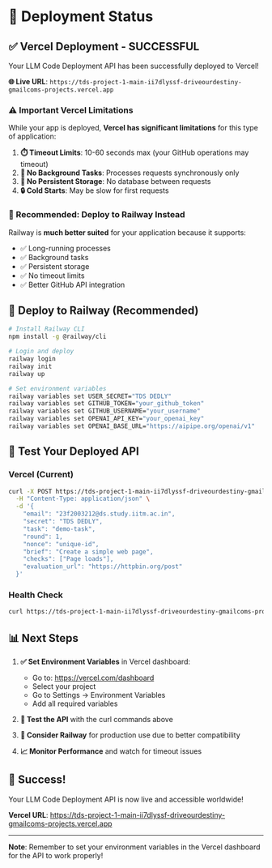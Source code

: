 # 🚀 Deployment Status

## ✅ **Vercel Deployment - SUCCESSFUL**

Your LLM Code Deployment API has been successfully deployed to Vercel!

**🌐 Live URL**: `https://tds-project-1-main-ii7dlyssf-driveourdestiny-gmailcoms-projects.vercel.app`

### **⚠️ Important Vercel Limitations**

While your app is deployed, **Vercel has significant limitations** for this type of application:

1. **⏱️ Timeout Limits**: 10-60 seconds max (your GitHub operations may timeout)
2. **🔄 No Background Tasks**: Processes requests synchronously only
3. **💾 No Persistent Storage**: No database between requests
4. **🔒 Cold Starts**: May be slow for first requests

### **🎯 Recommended: Deploy to Railway Instead**

Railway is **much better suited** for your application because it supports:
- ✅ Long-running processes
- ✅ Background tasks
- ✅ Persistent storage
- ✅ No timeout limits
- ✅ Better GitHub API integration

## 🚂 **Deploy to Railway (Recommended)**

```bash
# Install Railway CLI
npm install -g @railway/cli

# Login and deploy
railway login
railway init
railway up

# Set environment variables
railway variables set USER_SECRET="TDS DEDLY"
railway variables set GITHUB_TOKEN="your_github_token"
railway variables set GITHUB_USERNAME="your_username"
railway variables set OPENAI_API_KEY="your_openai_key"
railway variables set OPENAI_BASE_URL="https://aipipe.org/openai/v1"
```

## 🧪 **Test Your Deployed API**

### **Vercel (Current)**
```bash
curl -X POST https://tds-project-1-main-ii7dlyssf-driveourdestiny-gmailcoms-projects.vercel.app/api-endpoint \
  -H "Content-Type: application/json" \
  -d '{
    "email": "23f2003212@ds.study.iitm.ac.in",
    "secret": "TDS DEDLY",
    "task": "demo-task",
    "round": 1,
    "nonce": "unique-id",
    "brief": "Create a simple web page",
    "checks": ["Page loads"],
    "evaluation_url": "https://httpbin.org/post"
  }'
```

### **Health Check**
```bash
curl https://tds-project-1-main-ii7dlyssf-driveourdestiny-gmailcoms-projects.vercel.app/health
```

## 📊 **Next Steps**

1. **✅ Set Environment Variables** in Vercel dashboard:
   - Go to: https://vercel.com/dashboard
   - Select your project
   - Go to Settings → Environment Variables
   - Add all required variables

2. **🧪 Test the API** with the curl commands above

3. **🚂 Consider Railway** for production use due to better compatibility

4. **📈 Monitor Performance** and watch for timeout issues

## 🎉 **Success!**

Your LLM Code Deployment API is now live and accessible worldwide! 

**Vercel URL**: https://tds-project-1-main-ii7dlyssf-driveourdestiny-gmailcoms-projects.vercel.app

---

**Note**: Remember to set your environment variables in the Vercel dashboard for the API to work properly!
